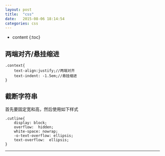 ```yaml
---
layout: post
title:  "css"
date:   2015-08-06 18:14:54
categories: css
---
```


* content
{:toc}

## 两端对齐/悬挂缩进

	.context{
		text-align:justify;//两端对齐
		text-indent: -1.5em;//悬挂缩进
	}

## 截断字符串

首先要固定宽和高，然后使用如下样式

	.cutline{
		display: block; 
		overflow:  hidden; 
		white-space: nowrap; 
		-o-text-overflow: ellipsis; 
		text-overflow:  ellipsis;
	}

---


